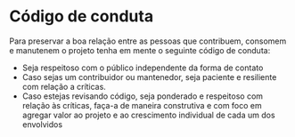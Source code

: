 # Código de conduta

Para preservar a boa relação entre as pessoas que contribuem, consomem e manutenem o projeto tenha em mente o seguinte código de conduta:

* Seja respeitoso com o público independente da forma de contato
* Caso sejas um contribuidor ou mantenedor, seja paciente e resiliente com relação a críticas.
* Caso estejas revisando código, seja ponderado e respeitoso com relação às críticas, faça-a de maneira construtiva e com foco em agregar valor ao projeto e ao crescimento individual de cada um dos envolvidos
